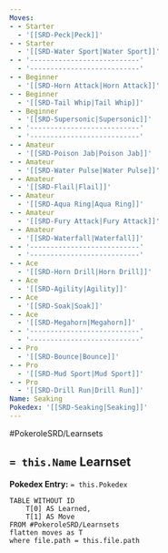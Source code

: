 ```yaml
---
Moves:
- - Starter
  - '[[SRD-Peck|Peck]]'
- - Starter
  - '[[SRD-Water Sport|Water Sport]]'
- - '---------------------------'
  - '---------------------------'
- - Beginner
  - '[[SRD-Horn Attack|Horn Attack]]'
- - Beginner
  - '[[SRD-Tail Whip|Tail Whip]]'
- - Beginner
  - '[[SRD-Supersonic|Supersonic]]'
- - '---------------------------'
  - '---------------------------'
- - Amateur
  - '[[SRD-Poison Jab|Poison Jab]]'
- - Amateur
  - '[[SRD-Water Pulse|Water Pulse]]'
- - Amateur
  - '[[SRD-Flail|Flail]]'
- - Amateur
  - '[[SRD-Aqua Ring|Aqua Ring]]'
- - Amateur
  - '[[SRD-Fury Attack|Fury Attack]]'
- - Amateur
  - '[[SRD-Waterfall|Waterfall]]'
- - '---------------------------'
  - '---------------------------'
- - Ace
  - '[[SRD-Horn Drill|Horn Drill]]'
- - Ace
  - '[[SRD-Agility|Agility]]'
- - Ace
  - '[[SRD-Soak|Soak]]'
- - Ace
  - '[[SRD-Megahorn|Megahorn]]'
- - '---------------------------'
  - '---------------------------'
- - Pro
  - '[[SRD-Bounce|Bounce]]'
- - Pro
  - '[[SRD-Mud Sport|Mud Sport]]'
- - Pro
  - '[[SRD-Drill Run|Drill Run]]'
Name: Seaking
Pokedex: '[[SRD-Seaking|Seaking]]'
---
```


#PokeroleSRD/Learnsets

## `= this.Name` Learnset

**Pokedex Entry:** `= this.Pokedex`

```dataview
TABLE WITHOUT ID
    T[0] AS Learned,
    T[1] AS Move
FROM #PokeroleSRD/Learnsets
flatten moves as T
where file.path = this.file.path
```
